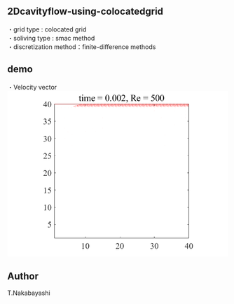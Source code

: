 ## 2Dcavityflow-using-colocatedgrid

・grid type : colocated grid  
・soliving type : smac method  
・discretization method：finite-difference methods 

## demo
・Velocity vector  
![](img/vec_re500.gif)  

## Author
T.Nakabayashi
